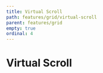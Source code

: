 ```yaml
---
title: Virtual Scroll
path: features/grid/virtual-scroll
parent: features/grid
empty: true
ordinal: 4
---
```


# Virtual Scroll

